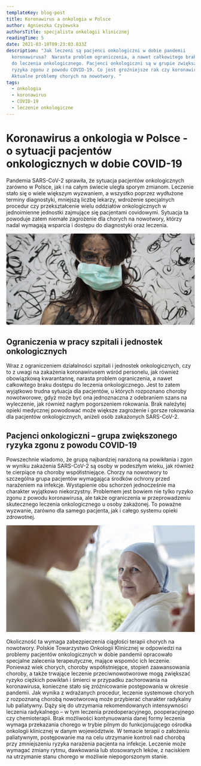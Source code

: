 ```yaml
---
templateKey: blog-post
title: Koronawirus a onkologia w Polsce
author: Agnieszka Czyżewska
authorsTitle: specjalista onkologii klinicznej
readingTime: 5
date: 2021-03-10T09:23:03.833Z
description: "Jak leczeni są pacjenci onkologiczni w dobie pandemii
  koronawirusa?  Narasta problem ograniczenia, a nawet całkowitego braku dostępu
  do leczenia onkologicznego. Pacjenci onkologiczni są w grupie zwiększonego
  ryzyka zgonu z powodu COVID-19. Co jest groźniejsze rak czy koronawirus?
  Aktualne problemy chorych na nowotwory. "
tags:
  - onkologia
  - koronawirus
  - COVID-19
  - leczenie onkologiczne
---
```

# Koronawirus a onkologia w Polsce - o sytuacji pacjentów onkologicznych w dobie COVID-19

Pandemia SARS-CoV-2 sprawiła, że sytuacja pacjentów onkologicznych zarówno w Polsce, jak i na całym świecie uległa sporym zmianom. Leczenie stało się o wiele większym wyzwaniem, a wszystko poprzez wydłużone terminy diagnostyki, mniejszą liczbę lekarzy, wdrożenie specjalnych procedur czy przekształcenie wielu oddziałów onkologicznych w jednoimienne jednostki zajmujące się pacjentami covidowymi. Sytuacja ta powoduje zatem niemałe zagrożenie dla chorych na nowotwory, którzy nadal wymagają wsparcia i dostępu do diagnostyki oraz leczenia.

![pandemia](img/koronawirus.jpg)



## Ograniczenia w pracy szpitali i jednostek onkologicznych

Wraz z ograniczeniem działalności szpitali i jednostek onkologicznych, czy to z uwagi na zakażenia koronawirusem wśród personelu, jak również obowiązkową kwarantannę, narasta problem ograniczenia, a nawet całkowitego braku dostępu do leczenia onkologicznego. Jest to zatem wyjątkowo trudna sytuacja dla pacjentów, u których rozpoznano choroby nowotworowe, gdyż może być ona jednoznaczna z odebraniem szans na wyleczenie, jak również nagłym pogorszeniem rokowania. Brak należytej opieki medycznej powodować może większe zagrożenie i gorsze rokowania dla pacjentów onkologicznych, aniżeli osób zakażonych SARS-CoV-2.  

## Pacjenci onkologiczni – grupa zwiększonego ryzyka zgonu z powodu COVID-19

Powszechnie wiadomo, że grupą najbardziej narażoną na powikłania i zgon w wyniku zakażenia SARS-CoV-2 są osoby w podeszłym wieku, jak również te cierpiące na choroby współistniejące. Chorzy na nowotwory to szczególna grupa pacjentów wymagająca środków ochrony przed narażeniem na infekcje. Wystąpienie obu schorzeń jednocześnie ma charakter wyjątkowo niekorzystny. Problemem jest bowiem nie tylko ryzyko zgonu z powodu koronawirusa, ale także ograniczenia w przeprowadzeniu skutecznego leczenia onkologicznego u osoby zakażonej. To poważne wyzwanie, zarówno dla samego pacjenta, jak i całego systemu opieki zdrowotnej.

![hematoonkologia](img/koronawirus2.jpg)



Okoliczność ta wymaga zabezpieczenia ciągłości terapii chorych na nowotwory. Polskie Towarzystwo Onkologii Klinicznej w odpowiedzi na problemy pacjentów onkologicznych w dobie pandemii opracowało specjalne zalecenia terapeutyczne, mające wspomóc ich leczenie. Ponieważ wiek chorych, choroby współistniejące, stopień zaawansowania choroby, a także trwające leczenie przeciwnowotworowe mogą zwiększać ryzyko ciężkich powikłań i śmierci w przypadku zachorowania na koronawirusa, konieczne stało się zróżnicowanie postępowania w okresie pandemii. Jak wynika z wdrażanych procedur, leczenie systemowe chorych z rozpoznaną chorobą nowotworową może przybierać charakter radykalny lub paliatywny. Dąży się do utrzymania rekomendowanych intensywności leczenia radykalnego – w tym leczenia przedoperacyjnego, pooperacyjnego czy chemioterapii. Brak możliwości kontynuowania danej formy leczenia wymaga przekazania chorego w trybie pilnym do funkcjonującego ośrodka onkologii klinicznej w danym województwie. W temacie terapii o założeniu paliatywnym, postępowanie ma na celu utrzymanie kontroli nad chorobą przy zmniejszeniu ryzyka narażenia pacjenta na infekcje. Leczenie może wymagać zmiany rytmu, dawkowania lub stosowanych leków, z naciskiem na utrzymanie stanu chorego w możliwie niepogorszonym stanie.

<More link="/blog/diagnostyka-i-leczenie-czerniaka-w-dobie-epidemii-koronawirusa" text="Leczenie czerniaka w pandemii - zalecenia." cta="Sprawdź" />